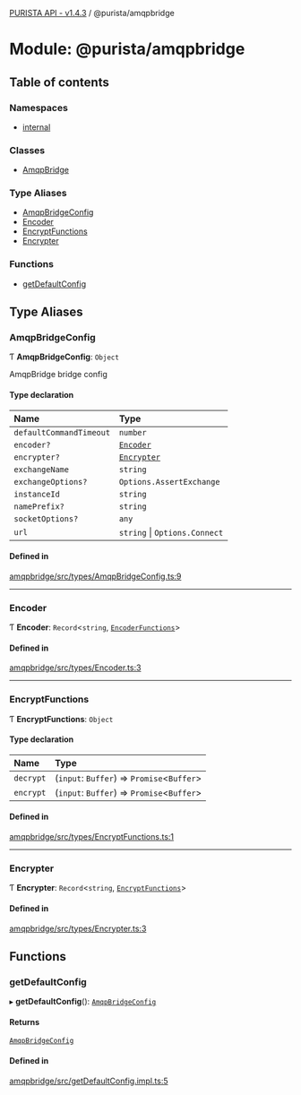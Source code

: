 [PURISTA API - v1.4.3](../README.md) / @purista/amqpbridge

# Module: @purista/amqpbridge

## Table of contents

### Namespaces

- [internal](purista_amqpbridge.internal.md)

### Classes

- [AmqpBridge](../classes/purista_amqpbridge.AmqpBridge.md)

### Type Aliases

- [AmqpBridgeConfig](purista_amqpbridge.md#amqpbridgeconfig)
- [Encoder](purista_amqpbridge.md#encoder)
- [EncryptFunctions](purista_amqpbridge.md#encryptfunctions)
- [Encrypter](purista_amqpbridge.md#encrypter)

### Functions

- [getDefaultConfig](purista_amqpbridge.md#getdefaultconfig)

## Type Aliases

### AmqpBridgeConfig

Ƭ **AmqpBridgeConfig**: `Object`

AmqpBridge bridge config

#### Type declaration

| Name | Type |
| :------ | :------ |
| `defaultCommandTimeout` | `number` |
| `encoder?` | [`Encoder`](purista_amqpbridge.md#encoder) |
| `encrypter?` | [`Encrypter`](purista_amqpbridge.md#encrypter) |
| `exchangeName` | `string` |
| `exchangeOptions?` | `Options.AssertExchange` |
| `instanceId` | `string` |
| `namePrefix?` | `string` |
| `socketOptions?` | `any` |
| `url` | `string` \| `Options.Connect` |

#### Defined in

[amqpbridge/src/types/AmqpBridgeConfig.ts:9](https://github.com/sebastianwessel/purista/blob/c89c5bf/packages/amqpbridge/src/types/AmqpBridgeConfig.ts#L9)

___

### Encoder

Ƭ **Encoder**: `Record`<`string`, [`EncoderFunctions`](purista_amqpbridge.internal.md#encoderfunctions)\>

#### Defined in

[amqpbridge/src/types/Encoder.ts:3](https://github.com/sebastianwessel/purista/blob/c89c5bf/packages/amqpbridge/src/types/Encoder.ts#L3)

___

### EncryptFunctions

Ƭ **EncryptFunctions**: `Object`

#### Type declaration

| Name | Type |
| :------ | :------ |
| `decrypt` | (`input`: `Buffer`) => `Promise`<`Buffer`\> |
| `encrypt` | (`input`: `Buffer`) => `Promise`<`Buffer`\> |

#### Defined in

[amqpbridge/src/types/EncryptFunctions.ts:1](https://github.com/sebastianwessel/purista/blob/c89c5bf/packages/amqpbridge/src/types/EncryptFunctions.ts#L1)

___

### Encrypter

Ƭ **Encrypter**: `Record`<`string`, [`EncryptFunctions`](purista_amqpbridge.md#encryptfunctions)\>

#### Defined in

[amqpbridge/src/types/Encrypter.ts:3](https://github.com/sebastianwessel/purista/blob/c89c5bf/packages/amqpbridge/src/types/Encrypter.ts#L3)

## Functions

### getDefaultConfig

▸ **getDefaultConfig**(): [`AmqpBridgeConfig`](purista_amqpbridge.md#amqpbridgeconfig)

#### Returns

[`AmqpBridgeConfig`](purista_amqpbridge.md#amqpbridgeconfig)

#### Defined in

[amqpbridge/src/getDefaultConfig.impl.ts:5](https://github.com/sebastianwessel/purista/blob/c89c5bf/packages/amqpbridge/src/getDefaultConfig.impl.ts#L5)
